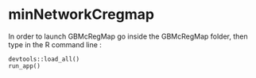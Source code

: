 # minNetworkCregmap

In order to launch GBMcRegMap go inside the GBMcRegMap folder, then type in the R command line :

```
devtools::load_all()
run_app()
```
